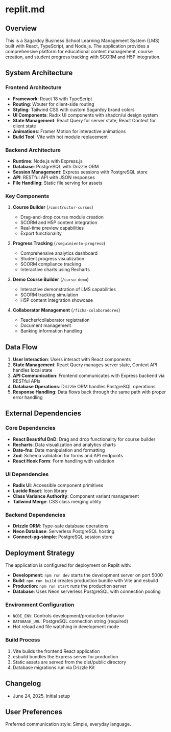# replit.md

## Overview

This is a Sagardoy Business School Learning Management System (LMS) built with React, TypeScript, and Node.js. The application provides a comprehensive platform for educational content management, course creation, and student progress tracking with SCORM and H5P integration.

## System Architecture

### Frontend Architecture
- **Framework**: React 18 with TypeScript
- **Routing**: Wouter for client-side routing
- **Styling**: Tailwind CSS with custom Sagardoy brand colors
- **UI Components**: Radix UI components with shadcn/ui design system
- **State Management**: React Query for server state, React Context for client state
- **Animations**: Framer Motion for interactive animations
- **Build Tool**: Vite with hot module replacement

### Backend Architecture
- **Runtime**: Node.js with Express.js
- **Database**: PostgreSQL with Drizzle ORM
- **Session Management**: Express sessions with PostgreSQL store
- **API**: RESTful API with JSON responses
- **File Handling**: Static file serving for assets

### Key Components

1. **Course Builder** (`/constructor-cursos`)
   - Drag-and-drop course module creation
   - SCORM and H5P content integration
   - Real-time preview capabilities
   - Export functionality

2. **Progress Tracking** (`/seguimiento-progreso`)
   - Comprehensive analytics dashboard
   - Student progress visualization
   - SCORM compliance tracking
   - Interactive charts using Recharts

3. **Demo Course Builder** (`/curso-demo`)
   - Interactive demonstration of LMS capabilities
   - SCORM tracking simulation
   - H5P content integration showcase

4. **Collaborator Management** (`/ficha-colaboradores`)
   - Teacher/collaborator registration
   - Document management
   - Banking information handling

## Data Flow

1. **User Interaction**: Users interact with React components
2. **State Management**: React Query manages server state, Context API handles local state
3. **API Communication**: Frontend communicates with Express backend via RESTful APIs
4. **Database Operations**: Drizzle ORM handles PostgreSQL operations
5. **Response Handling**: Data flows back through the same path with proper error handling

## External Dependencies

### Core Dependencies
- **React Beautiful DnD**: Drag and drop functionality for course builder
- **Recharts**: Data visualization and analytics charts
- **Date-fns**: Date manipulation and formatting
- **Zod**: Schema validation for forms and API endpoints
- **React Hook Form**: Form handling with validation

### UI Dependencies
- **Radix UI**: Accessible component primitives
- **Lucide React**: Icon library
- **Class Variance Authority**: Component variant management
- **Tailwind Merge**: CSS class merging utility

### Backend Dependencies
- **Drizzle ORM**: Type-safe database operations
- **Neon Database**: Serverless PostgreSQL hosting
- **Connect-pg-simple**: PostgreSQL session store

## Deployment Strategy

The application is configured for deployment on Replit with:

- **Development**: `npm run dev` starts the development server on port 5000
- **Build**: `npm run build` creates production bundle with Vite and esbuild
- **Production**: `npm run start` runs the production server
- **Database**: Uses Neon serverless PostgreSQL with connection pooling

### Environment Configuration
- `NODE_ENV`: Controls development/production behavior
- `DATABASE_URL`: PostgreSQL connection string (required)
- Hot reload and file watching in development mode

### Build Process
1. Vite builds the frontend React application
2. esbuild bundles the Express server for production
3. Static assets are served from the dist/public directory
4. Database migrations run via Drizzle Kit

## Changelog
- June 24, 2025. Initial setup

## User Preferences

Preferred communication style: Simple, everyday language.